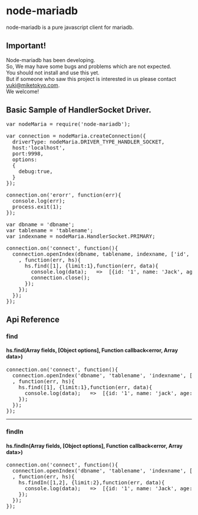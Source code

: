 node-mariadb
=========================

node-mariadb is a pure javascript client for mariadb.

## Important!  
Node-mariadb has been developing.  
So, We may have some bugs and problems which are not expected.  
You should not install and use this yet.  
But if someone who saw this project is interested in us please contact yuki@miketokyo.com.  
We welcome!

## Basic Sample of HandlerSocket Driver.
<pre>
var nodeMaria = require('node-mariadb');

var connection = nodeMaria.createConnection({
  driverType: nodeMaria.DRIVER_TYPE_HANDLER_SOCKET,
  host:'localhost',
  port:9998,
  options:
  {
    debug:true,
  }
});

connection.on('erorr', function(err){
  console.log(err);
  process.exit(1);
});

var dbname = 'dbname';
var tablename = 'tablename';
var indexname = nodeMaria.HandlerSocket.PRIMARY;

connection.on('connect', function(){
  connection.openIndex(dbname, tablename, indexname, ['id', 'name', 'age']
    , function(err, hs){
      hs.find([1], {limit:1},function(err, data){
        console.log(data);   =>  [{id: '1', name: 'Jack', age: '30'}]
        connection.close();
      });
    });
  });
});
</pre>

## Api Reference

### find
#### hs.find(Array fields, [Object options], Function callback&lt;error, Array data&gt;)
<pre>
connection.on('connect', function(){
  connection.openIndex('dbname', 'tablename', 'indexname', ['id', 'name', 'age']
  , function(err, hs){
    hs.find([1], {limit:1},function(err, data){
      console.log(data);   =>  [{id: '1', name: 'jack', age: '30'}]
    });
  });
});
</pre>

----

### findIn
#### hs.findIn(Array fields, [Object options], Function callback&lt;error, Array data&gt;)
<pre>
connection.on('connect', function(){
  connection.openIndex('dbname', 'tablename', 'indexname', ['id', 'name', 'age']
  , function(err, hs){
    hs.findIn([1,2], {limit:2},function(err, data){
      console.log(data);   =>  [{id: '1', name: 'Jack', age: '30'}, {id: '2', name: 'Tonny', age: '28'}]
    });
  });
});
</pre>
